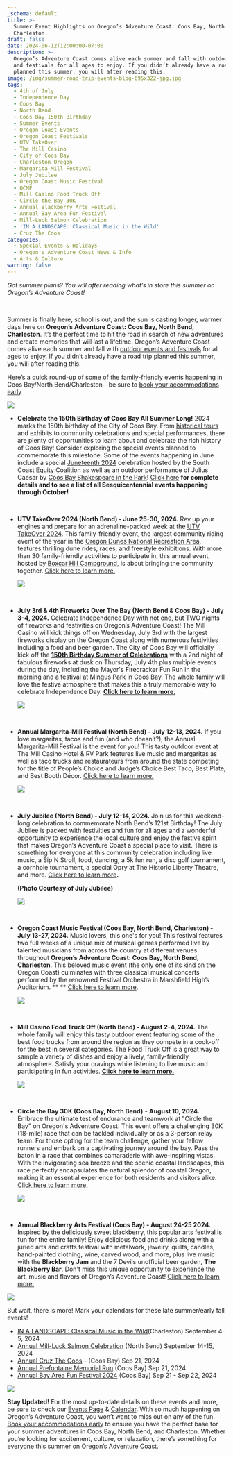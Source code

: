 ```yaml
---
_schema: default
title: >-
  Summer Event Highlights on Oregon’s Adventure Coast: Coos Bay, North Bend,
  Charleston
draft: false
date: 2024-06-12T12:00:00-07:00
description: >-
  Oregon’s Adventure Coast comes alive each summer and fall with outdoor events
  and festivals for all ages to enjoy. If you didn’t already have a road trip
  planned this summer, you will after reading this.
image: /img/summer-road-trip-events-blog-695x322-jpg.jpg
tags:
  - 4th of July
  - Independence Day
  - Coos Bay
  - North Bend
  - Coos Bay 150th Birthday
  - Summer Events
  - Oregon Coast Events
  - Oregon Coast Festivals
  - UTV TakeOver
  - The Mill Casino
  - City of Coos Bay
  - Charleston Oregon
  - Margarita-Mill Festival
  - July Jubilee
  - Oregon Coast Music Festival
  - OCMF
  - Mill Casino Food Truck Off
  - Circle the Bay 30K
  - Annual Blackberry Arts Festival
  - Annual Bay Area Fun Festival
  - Mill-Luck Salmon Celebration
  - 'IN A LANDSCAPE: Classical Music in the Wild'
  - Cruz The Coos
categories:
  - Special Events & Holidays
  - Oregon's Adventure Coast News & Info
  - Arts & Culture
warning: false
---
```

*Got summer plans? You will after reading what’s in store this summer on Oregon’s Adventure Coast!*

&nbsp;

Summer is finally here, school is out, and the sun is casting longer, warmer days here on **Oregon’s Adventure Coast: Coos Bay, North Bend, Charleston**. It’s the perfect time to hit the road in search of new adventures and create memories that will last a lifetime. Oregon’s Adventure Coast comes alive each summer and fall with [outdoor events and festivals](https://www.oregonsadventurecoast.com/events/) for all ages to enjoy. If you didn’t already have a road trip planned this summer, you will after reading this.

Here’s a quick round-up of some of the family-friendly events happening in Coos Bay/North Bend/Charleston - be sure to [book your accommodations early](https://www.oregonsadventurecoast.com/lodging/)

![](/img/blackberry-festival-blog-695x322-jpg.jpg)

* **Celebrate the 150th Birthday of Coos Bay All Summer Long!** 2024 marks the 150th birthday of the City of Coos Bay. From [historical tours](https://www.oregonsadventurecoast.com/img/Historic-Homes-WEB-Version.pdf) and exhibits to community celebrations and special performances, there are plenty of opportunities to learn about and celebrate the rich history of Coos Bay! Consider exploring the special events planned to commemorate this milestone. Some of the events happening in June include a special [Juneteenth 2024](https://southcoastequity.org/) celebration hosted by the South Coast Equity Coalition as well as an outdoor performance of Julius Caesar by [Coos Bay Shakespeare in the Park](http://www.coosbayshakespeare.com/)! [Click here](https://www.oregonsadventurecoast.com/coos-bay-150/) **for complete details and to see a list of all Sesquicentennial events happening through October!**

  &nbsp;

* **UTV TakeOver 2024 (North Bend) - June 25-30, 2024.** Rev up your engines and prepare for an adrenaline-packed week at the [UTV TakeOver 2024](https://www.oregonsadventurecoast.com/event/utv-takeover/). This family-friendly event, the largest community riding event of the year in the [Oregon Dunes National Recreation Area](https://www.oregonsadventurecoast.com/untamed-dunes/), features thrilling dune rides, races, and freestyle exhibitions. With more than 30 family-friendly activities to participate in, this annual event, hosted by [Boxcar Hill Campground](https://boxcarhilloregon.com/), is about bringing the community together. [Click here to learn more.](https://www.oregonsadventurecoast.com/event/utv-takeover/)

  ![](/img/utv-takeover-blog-695x322-jpg.jpg)

  &nbsp;

* **July 3rd & 4th Fireworks Over The Bay (North Bend & Coos Bay) - July 3-4, 2024.** Celebrate Independence Day with not one, but TWO nights of fireworks and festivities on Oregon’s Adventure Coast! The Mill Casino will kick things off on Wednesday, July 3rd with the largest fireworks display on the Oregon Coast along with numerous festivities including a food and beer garden. The City of Coos Bay will officially kick off the [**150th Birthday Summer of Celebrations**](https://www.oregonsadventurecoast.com/coos-bay-150/) with a 2nd night of fabulous fireworks at dusk on Thursday, July 4th plus multiple events during the day, including the Mayor's Firecracker Fun Run in the morning and a festival at Mingus Park in Coos Bay. The whole family will love the festive atmosphere that makes this a truly memorable way to celebrate Independence Day. [**Click here to learn more.**](https://www.oregonsadventurecoast.com/event/july-3rd-4th-fireworks-over-the-bay/)

  ![](/img/independence-day-blog-695x322-jpg.jpg)

  &nbsp;

* **Annual Margarita-Mill Festival (North Bend) - July 12-13, 2024.** If you love margaritas, tacos and fun (and who doesn’t?), the Annual Margarita-Mill Festival is the event for you! This tasty outdoor event at The Mill Casino Hotel & RV Park features live music and margaritas as well as taco trucks and restaurateurs from around the state competing for the title of People’s Choice and Judge’s Choice Best Taco, Best Plate, and Best Booth Décor. [Click here to learn more.](https://www.oregonsadventurecoast.com/event/annual-margarita-mill)

  ![](/img/july-jubilee-blog-695x322-jpg-1.jpg)

  &nbsp;

* **July Jubilee (North Bend) - July 12-14, 2024.** Join us for this weekend-long celebration to commemorate North Bend’s 121st Birthday! The July Jubilee is packed with festivities and fun for all ages and a wonderful opportunity to experience the local culture and enjoy the festive spirit that makes Oregon’s Adventure Coast a special place to visit. There is something for everyone at this community celebration including live music, a Sip N Stroll, food, dancing, a 5k fun run, a disc golf tournament, a cornhole tournament, a special Opry at The Historic Liberty Theatre, and more. [Click here to learn more](https://www.oregonsadventurecoast.com/event/north-bend-july-jubilee/?utm_source=Mailchimp&amp;utm_medium=june-2024&amp;utm_campaign=cbnbc-newsletter)**.**

  **(Photo Courtesy of July Jubilee)**

  ![](/img/july-jubilee-blog-695x322-jpg.jpg)

  &nbsp;

* **Oregon Coast Music Festival (Coos Bay, North Bend, Charleston) - July 13-27, 2024.** Music lovers, this one's for you! This festival features two full weeks of a unique mix of musical genres performed live by talented musicians from across the country at different venues throughout **Oregon’s Adventure Coast: Coos Bay, North Bend, Charleston**. This beloved music event (the only one of its kind on the Oregon Coast) culminates with three classical musical concerts performed by the renowned Festival Orchestra in Marshfield High’s Auditorium. ** ** [Click here to learn more](https://www.oregonsadventurecoast.com/event/annual-oregon-coast-music-festival/%20?utm_source=Mailchimp&amp;utm_medium=june-2024&amp;utm_campaign=cbnbc-newsletter).

  ![](/img/ocmf-blog-695x322-jpg.jpg)

  &nbsp;

* **Mill Casino Food Truck Off (North Bend) - August 2-4, 2024.** The whole family will enjoy this tasty outdoor event featuring some of the best food trucks from around the region as they compete in a cook-off for the best in several categories. The Food Truck Off is a great way to sample a variety of dishes and enjoy a lively, family-friendly atmosphere. Satisfy your cravings while listening to live music and participating in fun activities. [**<u>Click here to learn more.</u>**](https://www.oregonsadventurecoast.com/event/the-mill-casino-food-truck-off/)

  ![](/img/mill-casino-truck-off-blog-695x322-jpg.jpg)

  &nbsp;

* **Circle the Bay 30K (Coos Bay, North Bend)** - **August 10, 2024.** Embrace the ultimate test of endurance and teamwork at "Circle the Bay" on Oregon's Adventure Coast. This event offers a challenging 30K (18-mile) race that can be tackled individually or as a 3-person relay team. For those opting for the team challenge, gather your fellow runners and embark on a captivating journey around the bay. Pass the baton in a race that combines camaraderie with awe-inspiring vistas. With the invigorating sea breeze and the scenic coastal landscapes, this race perfectly encapsulates the natural splendor of coastal Oregon, making it an essential experience for both residents and visitors alike. [Click here to learn more.](https://www.oregonsadventurecoast.com/event/circle-the-bay-30k/)

  ![](/img/circle-the-bay-30-k-blog-695x322-jpg.jpg)

  &nbsp;

* **Annual Blackberry Arts Festival (Coos Bay) - August 24-25 2024.** Inspired by the deliciously sweet blackberry, this popular arts festival is fun for the entire family! Enjoy delicious food and drinks along with a juried arts and crafts festival with metalwork, jewelry, quilts, candles, hand-painted clothing, wine, carved wood, and more, plus live music with the **Blackberry Jam** and the 7 Devils unofficial beer garden, **The Blackberry Bar**. Don't miss this unique opportunity to experience the art, music and flavors of Oregon’s Adventure Coast! [Click here to learn more.](https://www.oregonsadventurecoast.com/event/annual-blackberry-arts-festival/)

![](/img/blackberry-festival-blog-695x322-jpg-1.jpg)

But wait, there is more! Mark your calendars for these late summer/early fall events!

* [IN A LANDSCAPE: Classical Music in the Wild](https://www.oregonsadventurecoast.com/event/in-a-landscape-classical-music-in-the-wild/)(Charleston) September 4-5, 2024
* [Annual Mill-Luck Salmon Celebration](https://www.oregonsadventurecoast.com/event/mill-luck-salmon-celebration/) (North Bend) September 14-15, 2024
* [Annual Cruz The Coos](https://www.oregonsadventurecoast.com/event/annual-cruz-the-coos/) - (Coos Bay) Sep 21, 2024
* [Annual Prefontaine Memorial Run](https://www.oregonsadventurecoast.com/event/annual-prefontaine-memorial-run/) (Coos Bay) Sep 21, 2024
* [Annual Bay Area Fun Festival 2024](https://www.oregonsadventurecoast.com/event/annual-bay-area-fun-festival/) (Coos Bay) Sep 21 - Sep 22, 2024

![](/img/cruz-the-coos-blog-695x322-jpg-1.jpg)

**Stay Updated!** For the most up-to-date details on these events and more, be sure to check our [Events Page](https://www.oregonsadventurecoast.com/events/) & [Calendar](https://www.oregonsadventurecoast.com/calendar/). With so much happening on Oregon’s Adventure Coast, you won’t want to miss out on any of the fun. [Book your accommodations early](https://www.oregonsadventurecoast.com/lodging/) to ensure you have the perfect base for your summer adventures in Coos Bay, North Bend, and Charleston. Whether you’re looking for excitement, culture, or relaxation, there’s something for everyone this summer on Oregon’s Adventure Coast.
